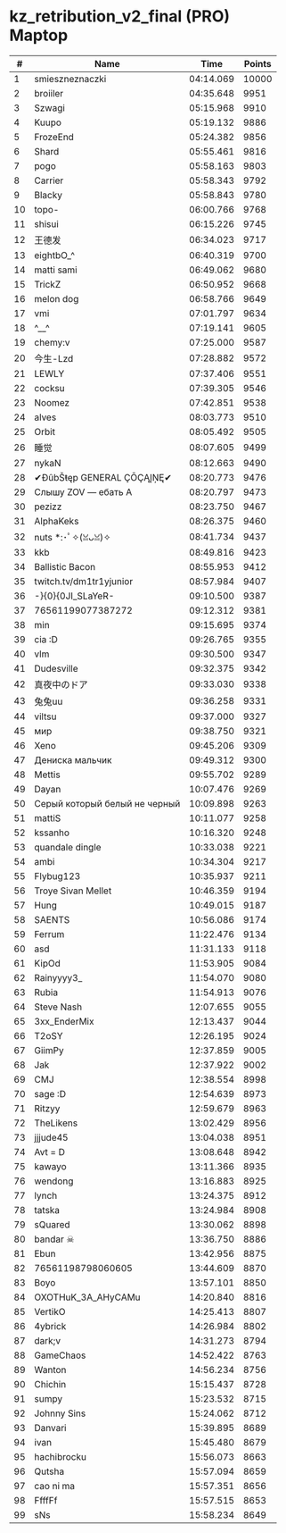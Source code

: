 # kz_retribution_v2_final (PRO) Maptop

|  # | Name | Time | Points |
|-------------- | -------------- | -------------- | -------------- | 
| 1 | smieszneznaczki | 04:14.069 | 10000 | 
| 2 | broiiler | 04:35.648 | 9951 | 
| 3 | Szwagi | 05:15.968 | 9910 | 
| 4 | Kuupo | 05:19.132 | 9886 | 
| 5 | FrozeEnd | 05:24.382 | 9856 | 
| 6 | Shard | 05:55.461 | 9816 | 
| 7 | pogo | 05:58.163 | 9803 | 
| 8 | Carrier | 05:58.343 | 9792 | 
| 9 | Blacky | 05:58.843 | 9780 | 
| 10 | topo- | 06:00.766 | 9768 | 
| 11 | shisui | 06:15.226 | 9745 | 
| 12 | 王德发 | 06:34.023 | 9717 | 
| 13 | eightbO_^ | 06:40.319 | 9700 | 
| 14 | matti sami | 06:49.062 | 9680 | 
| 15 | TrickZ | 06:50.952 | 9668 | 
| 16 | melon dog | 06:58.766 | 9649 | 
| 17 | vmi | 07:01.797 | 9634 | 
| 18 | ^__^ | 07:19.141 | 9605 | 
| 19 | chemy:v | 07:25.000 | 9587 | 
| 20 | 今生-Lzd | 07:28.882 | 9572 | 
| 21 | LEWLY | 07:37.406 | 9551 | 
| 22 | cocksu | 07:39.305 | 9546 | 
| 23 | Noomez | 07:42.851 | 9538 | 
| 24 | alves | 08:03.773 | 9510 | 
| 25 | Orbit | 08:05.492 | 9505 | 
| 26 | 睡觉 | 08:07.605 | 9499 | 
| 27 | nykaN | 08:12.663 | 9490 | 
| 28 | ✔ĐûbŠŧęp GENERAL ÇŌÇĄĮŅĘ✔ | 08:20.773 | 9476 | 
| 29 | Слышу ZOV — ебать А | 08:20.797 | 9473 | 
| 30 | pezizz | 08:23.750 | 9467 | 
| 31 | AlphaKeks | 08:26.375 | 9460 | 
| 32 | nuts *:･ﾟ✧(ꈍᴗꈍ)✧ | 08:41.734 | 9437 | 
| 33 | kkb | 08:49.816 | 9423 | 
| 34 | Ballistic Bacon | 08:55.953 | 9412 | 
| 35 | twitch.tv/dm1tr1yjunior | 08:57.984 | 9407 | 
| 36 | -}{0}{0JI_SLaYeR- | 09:10.500 | 9387 | 
| 37 | 76561199077387272 | 09:12.312 | 9381 | 
| 38 | min | 09:15.695 | 9374 | 
| 39 | cia :D | 09:26.765 | 9355 | 
| 40 | vlm | 09:30.500 | 9347 | 
| 41 | Dudesville | 09:32.375 | 9342 | 
| 42 | 真夜中のドア | 09:33.030 | 9338 | 
| 43 | 兔兔uu | 09:36.258 | 9331 | 
| 44 | viltsu | 09:37.000 | 9327 | 
| 45 | мир | 09:38.750 | 9321 | 
| 46 | Xeno | 09:45.206 | 9309 | 
| 47 | Дениска мальчик | 09:49.312 | 9300 | 
| 48 | Mettis | 09:55.702 | 9289 | 
| 49 | Dayan | 10:07.476 | 9269 | 
| 50 | Серый который белый не черный | 10:09.898 | 9263 | 
| 51 | mattiS | 10:11.077 | 9258 | 
| 52 | kssanho | 10:16.320 | 9248 | 
| 53 | quandale dingle | 10:33.038 | 9221 | 
| 54 | ambi | 10:34.304 | 9217 | 
| 55 | Flybug123 | 10:35.937 | 9211 | 
| 56 | Troye Sivan Mellet | 10:46.359 | 9194 | 
| 57 | Hung | 10:49.015 | 9187 | 
| 58 | SAENTS | 10:56.086 | 9174 | 
| 59 | Ferrum | 11:22.476 | 9134 | 
| 60 | asd | 11:31.133 | 9118 | 
| 61 | KipOd | 11:53.905 | 9084 | 
| 62 | Rainyyyy3_ | 11:54.070 | 9080 | 
| 63 | Rubia | 11:54.913 | 9076 | 
| 64 | Steve Nash | 12:07.655 | 9055 | 
| 65 | 3xx_EnderMix | 12:13.437 | 9044 | 
| 66 | T2oSY | 12:26.195 | 9024 | 
| 67 | GiimPy | 12:37.859 | 9005 | 
| 68 | Jak | 12:37.922 | 9002 | 
| 69 | CMJ | 12:38.554 | 8998 | 
| 70 | sage :D | 12:54.639 | 8973 | 
| 71 | Ritzyy | 12:59.679 | 8963 | 
| 72 | TheLikens | 13:02.429 | 8956 | 
| 73 | jjjude45 | 13:04.038 | 8951 | 
| 74 | Avt = D | 13:08.648 | 8942 | 
| 75 | kawayo | 13:11.366 | 8935 | 
| 76 | wendong | 13:16.883 | 8925 | 
| 77 | lynch | 13:24.375 | 8912 | 
| 78 | tatska | 13:24.984 | 8908 | 
| 79 | sQuared | 13:30.062 | 8898 | 
| 80 | bandar ☠ | 13:36.750 | 8886 | 
| 81 | Ebun | 13:42.956 | 8875 | 
| 82 | 76561198798060605 | 13:44.609 | 8870 | 
| 83 | Boyo | 13:57.101 | 8850 | 
| 84 | OXOTHuK_3A_AHyCAMu | 14:20.840 | 8816 | 
| 85 | VertikO | 14:25.413 | 8807 | 
| 86 | 4ybrick | 14:26.984 | 8802 | 
| 87 | dark;v | 14:31.273 | 8794 | 
| 88 | GameChaos | 14:52.422 | 8763 | 
| 89 | Wanton | 14:56.234 | 8756 | 
| 90 | Chichin | 15:15.437 | 8728 | 
| 91 | sumpy | 15:23.532 | 8715 | 
| 92 | Johnny Sins | 15:24.062 | 8712 | 
| 93 | Danvari | 15:39.895 | 8689 | 
| 94 | ivan | 15:45.480 | 8679 | 
| 95 | hachibrocku | 15:56.073 | 8663 | 
| 96 | Qutsha | 15:57.094 | 8659 | 
| 97 | cao ni ma | 15:57.351 | 8656 | 
| 98 | FfffFf | 15:57.515 | 8653 | 
| 99 | sNs | 15:58.234 | 8649 | 

